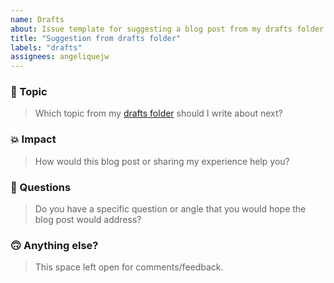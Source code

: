 ```yaml
---
name: Drafts
about: Issue template for suggesting a blog post from my drafts folder.
title: "Suggestion from drafts folder"
labels: "drafts"
assignees: angeliquejw
---
```


### 🔖 Topic

> Which topic from my [drafts folder](https://angeliqueweger.com/blog/drafts/) should I write about next?

### 💥 Impact

> How would this blog post or sharing my experience help you?

### 🤔 Questions

> Do you have a specific question or angle that you would hope the blog post would address?

### 🙃 Anything else?

> This space left open for comments/feedback.

<!-- Thanks for taking the time to read my blog and offer this suggestion. It's deeply appreciated. 💜 -->
